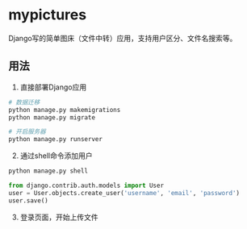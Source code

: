 # mypictures
Django写的简单图床（文件中转）应用，支持用户区分、文件名搜索等。

## 用法
1. 直接部署Django应用
```python
# 数据迁移
python manage.py makemigrations
python manage.py migrate

# 开启服务器
python manage.py runserver

```
2. 通过shell命令添加用户
```python
python manage.py shell

from django.contrib.auth.models import User
user = User.objects.create_user('username', 'email', 'password')
user.save()

```

3. 登录页面，开始上传文件
